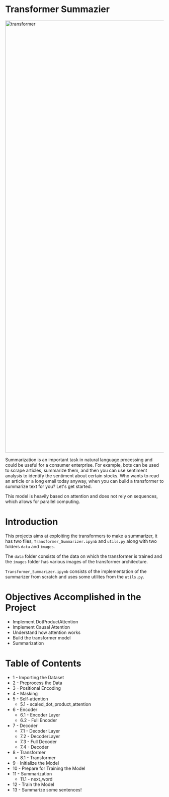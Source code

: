 # Transformer Summazier

<img width="1373" alt="transformer" src="https://github.com/user-attachments/assets/71457942-3ef8-4493-97ab-df2b5f58dc5a">



Summarization is an important task in natural language processing and could be useful for a consumer enterprise. For example, bots can be used to scrape articles, summarize them, and then you can use sentiment analysis to identify the sentiment about certain stocks. Who wants to read an article or a long email today anyway, when you can build a transformer to summarize text for you? Let's get started.

This model is heavily based on attention and does not rely on sequences, which allows for parallel computing.

# Introduction
This projects aims at exploiting the transformers to make a summarizer, it has two files, `Transformer_Summarizer.ipynb` and `utils.py` along with two folders `data` and `images`.

The `data` folder consists of the data on which the transformer is trained and the `images` folder has various images of the transformer architecture.

`Transformer_Summarizer.ipynb` consists of the implementation of the summarizer from scratch and uses some utilites from the `utils.py`.

# Objectives Accomplished in the Project

- Implement DotProductAttention
- Implement Causal Attention
- Understand how attention works
- Build the transformer model
- Summarization

# Table of Contents

- 1 - Importing the Dataset
- 2 - Preprocess the Data
- 3 - Positional Encoding
- 4 - Masking
- 5 - Self-attention
    - 5.1 - scaled_dot_product_attention
- 6 - Encoder
    - 6.1 - Encoder Layer
    - 6.2 - Full Encoder
- 7 - Decoder
    - 7.1 - Decoder Layer
    - 7.2 - DecoderLayer
    - 7.3 - Full Decoder
    - 7.4 - Decoder
- 8 - Transformer
    - 8.1 - Transformer
- 9 - Initialize the Model
- 10 - Prepare for Training the Model
- 11 - Summarization
    - 11.1 - next_word
- 12 - Train the Model
- 13 - Summarize some sentences!
